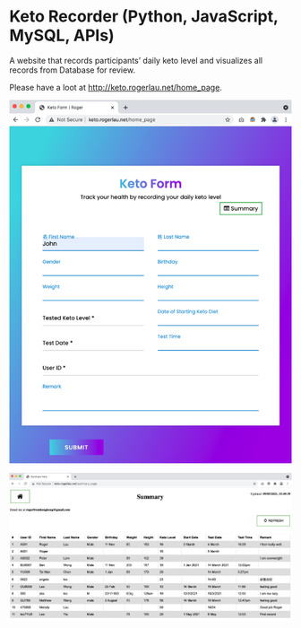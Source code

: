 # Keto Recorder (Python, JavaScript, MySQL, APIs)
A website that records participants’ daily keto level and visualizes all records from Database for review.  

Please have a loot at http://keto.rogerlau.net/home_page. 

![alt text](keto_form.png "keto_form")

![alt text](keto_summary.png "keto_summary")